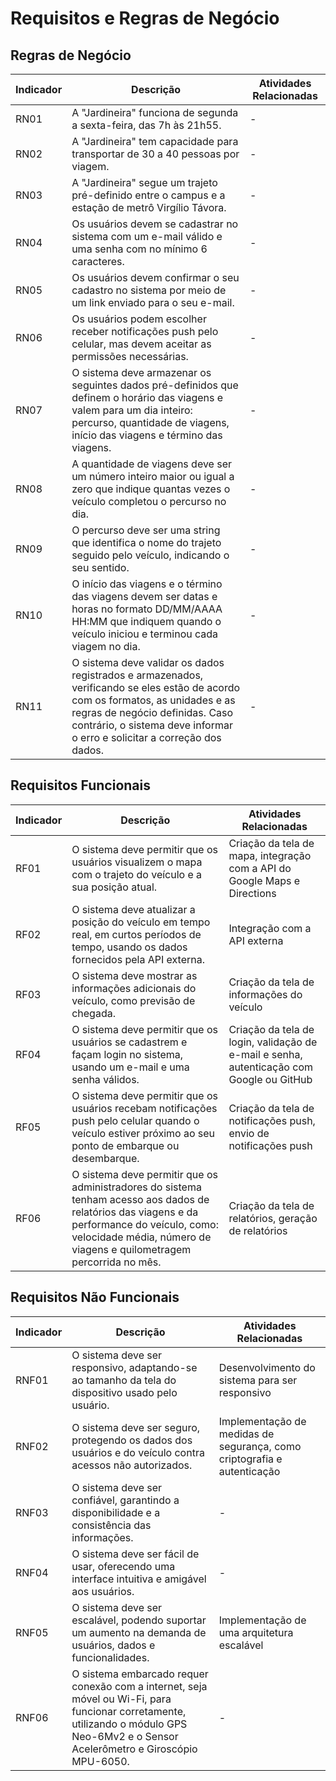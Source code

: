 # Requisitos e Regras de Negócio

## Regras de Negócio

| Indicador | Descrição | Atividades Relacionadas |
| --- | --- | --- |
| RN01 | A "Jardineira" funciona de segunda a sexta-feira, das 7h às 21h55. | - |
| RN02 | A "Jardineira" tem capacidade para transportar de 30 a 40 pessoas por viagem. | - |
| RN03 | A "Jardineira" segue um trajeto pré-definido entre o campus e a estação de metrô Virgílio Távora. | - |
| RN04 | Os usuários devem se cadastrar no sistema com um e-mail válido e uma senha com no mínimo 6 caracteres. | - |
| RN05 | Os usuários devem confirmar o seu cadastro no sistema por meio de um link enviado para o seu e-mail. | - |
| RN06 | Os usuários podem escolher receber notificações push pelo celular, mas devem aceitar as permissões necessárias. | - |
| RN07 | O sistema deve armazenar os seguintes dados pré-definidos que definem o horário das viagens e valem para um dia inteiro: percurso, quantidade de viagens, início das viagens e término das viagens. | - |
| RN08 | A quantidade de viagens deve ser um número inteiro maior ou igual a zero que indique quantas vezes o veículo completou o percurso no dia. | - |
| RN09 | O percurso deve ser uma string que identifica o nome do trajeto seguido pelo veículo, indicando o seu sentido. | - |
| RN10 | O início das viagens e o término das viagens devem ser datas e horas no formato DD/MM/AAAA HH:MM que indiquem quando o veículo iniciou e terminou cada viagem no dia. | - |
| RN11 | O sistema deve validar os dados registrados e armazenados, verificando se eles estão de acordo com os formatos, as unidades e as regras de negócio definidas. Caso contrário, o sistema deve informar o erro e solicitar a correção dos dados. | - |

## Requisitos Funcionais

| Indicador | Descrição | Atividades Relacionadas |
| --- | --- | --- |
| RF01 | O sistema deve permitir que os usuários visualizem o mapa com o trajeto do veículo e a sua posição atual. | Criação da tela de mapa, integração com a API do Google Maps e Directions |
| RF02 | O sistema deve atualizar a posição do veículo em tempo real, em curtos períodos de tempo, usando os dados fornecidos pela API externa. | Integração com a API externa |
| RF03 | O sistema deve mostrar as informações adicionais do veículo, como previsão de chegada. | Criação da tela de informações do veículo |
| RF04 | O sistema deve permitir que os usuários se cadastrem e façam login no sistema, usando um e-mail e uma senha válidos. | Criação da tela de login, validação de e-mail e senha, autenticação com Google ou GitHub |
| RF05 | O sistema deve permitir que os usuários recebam notificações push pelo celular quando o veículo estiver próximo ao seu ponto de embarque ou desembarque. | Criação da tela de notificações push, envio de notificações push |
| RF06 | O sistema deve permitir que os administradores do sistema tenham acesso aos dados de relatórios das viagens e da performance do veículo, como: velocidade média, número de viagens e quilometragem percorrida no mês. | Criação da tela de relatórios, geração de relatórios |

## Requisitos Não Funcionais

| Indicador | Descrição | Atividades Relacionadas |
| --- | --- | --- |
| RNF01 | O sistema deve ser responsivo, adaptando-se ao tamanho da tela do dispositivo usado pelo usuário. | Desenvolvimento do sistema para ser responsivo |
| RNF02 | O sistema deve ser seguro, protegendo os dados dos usuários e do veículo contra acessos não autorizados. | Implementação de medidas de segurança, como criptografia e autenticação |
| RNF03 | O sistema deve ser confiável, garantindo a disponibilidade e a consistência das informações. | - |
| RNF04 | O sistema deve ser fácil de usar, oferecendo uma interface intuitiva e amigável aos usuários. | - |
| RNF05 | O sistema deve ser escalável, podendo suportar um aumento na demanda de usuários, dados e funcionalidades. | Implementação de uma arquitetura escalável |
| RNF06 | O sistema embarcado requer conexão com a internet, seja móvel ou Wi-Fi, para funcionar corretamente, utilizando o módulo GPS Neo-6Mv2 e o Sensor Acelerômetro e Giroscópio MPU-6050. | - |
